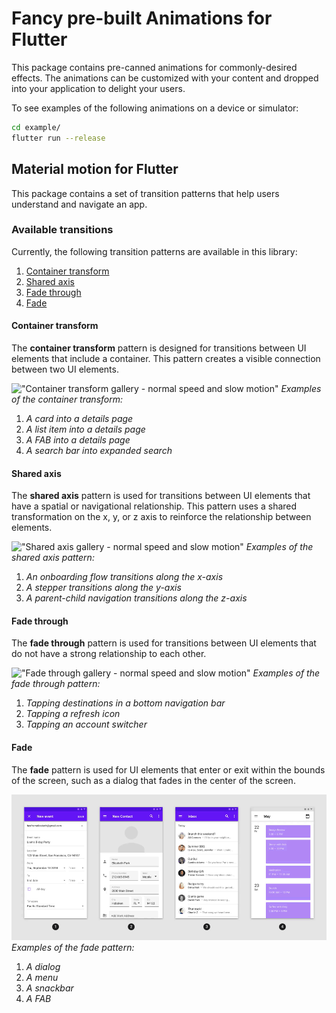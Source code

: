 # Fancy pre-built Animations for Flutter

This package contains pre-canned animations for commonly-desired effects. The animations can be customized with your content and dropped into your application to delight your users.

To see examples of the following animations on a device or simulator:

```bash
cd example/
flutter run --release
```

## Material motion for Flutter

This package contains a set of transition patterns that help users understand and navigate an app.

### Available transitions

Currently, the following transition patterns are available in this library:

1.  [Container transform](#container-transform)
2.  [Shared axis](#shared-axis)
3.  [Fade through](#fade-through)
4.  [Fade](#fade)

#### Container transform

The **container transform** pattern is designed for transitions between UI elements that include a container. This pattern creates a visible connection between two UI elements.

!["Container transform gallery - normal speed and slow motion"](example/demo_gifs/container_transform_lineup.gif)
_Examples of the container transform:_

1.  _A card into a details page_
2.  _A list item into a details page_
3.  _A FAB into a details page_
4.  _A search bar into expanded search_

#### Shared axis

The **shared axis** pattern is used for transitions between UI elements that
have a spatial or navigational relationship. This pattern uses a shared
transformation on the x, y, or z axis to reinforce the relationship between
elements.

!["Shared axis gallery - normal speed and slow motion"](example/demo_gifs/shared_axis_lineup.gif)
_Examples of the shared axis pattern:_

1.  _An onboarding flow transitions along the x-axis_
2.  _A stepper transitions along the y-axis_
3.  _A parent-child navigation transitions along the z-axis_

#### Fade through

The **fade through** pattern is used for transitions between UI elements that do
not have a strong relationship to each other.

!["Fade through gallery - normal speed and slow motion"](example/demo_gifs/fade_through_lineup.gif)
_Examples of the fade through pattern:_

1.  _Tapping destinations in a bottom navigation bar_
2.  _Tapping a refresh icon_
3.  _Tapping an account switcher_

#### Fade

The **fade** pattern is used for UI elements that enter or exit within the
bounds of the screen, such as a dialog that fades in the center of the screen.

!["Fade gallery - normal speed and slow motion"](example/demo_gifs/fade_lineup.gif)
_Examples of the fade pattern:_

1.  _A dialog_
2.  _A menu_
3.  _A snackbar_
4.  _A FAB_
